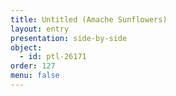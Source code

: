 ```yaml
---
title: Untitled (Amache Sunflowers)
layout: entry
presentation: side-by-side
object:
  - id: ptl-26171
order: 127
menu: false
---
```







